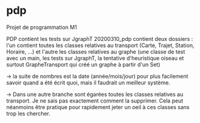 # pdp
Projet de programmation M1

PDP contient les tests sur JgraphT
20200310_pdp contient deux dossiers : l'un contient toutes les classes relatives au transport (Carte, Trajet, Station, Horaire, ...) et l'autre les classes relatives au graphe (une classe de test avec un main, les tests sur JgraphT, la tentative d'heuristique oiseau et surtout GrapheTransport qui créé un graphe à partir d'un Set<Trajet>)

-> la suite de nombres est la date (année/mois/jour) pour plus facilement savoir quand a été écrit quoi, mais il faudrait un meilleur système.

-> Dans une autre branche sont égarées toutes les classes relatives au transport. Je ne sais pas exactement comment la supprimer. Cela peut néanmoins être pratique pour rapidement jeter un oeil à ces classes sans trop les chercher.

